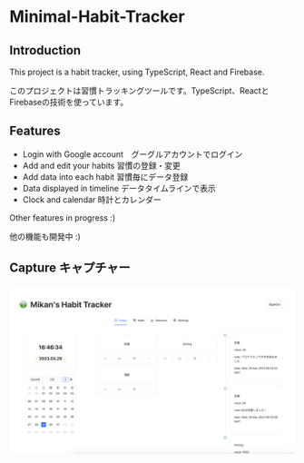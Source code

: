 # Minimal-Habit-Tracker

## Introduction

This project is a habit tracker, using TypeScript, React and Firebase.


このプロジェクトは習慣トラッキングツールです。TypeScript、ReactとFirebaseの技術を使っています。


##  Features

- Login with Google account　グーグルアカウントでログイン
- Add and edit your habits 習慣の登録・変更
- Add data into each habit 習慣毎にデータ登録
- Data displayed in timeline データタイムラインで表示
- Clock and calendar 時計とカレンダー


Other features in progress :)

他の機能も開発中 :)


## Capture キャプチャー



![CaptureOfHabitTracker](CaptureOfHabitTracker.png)
